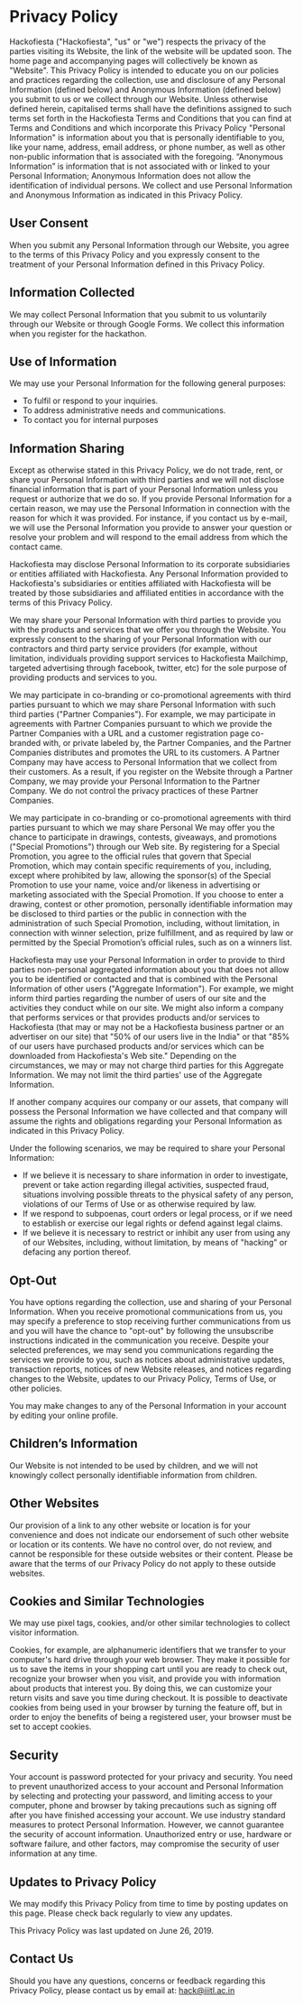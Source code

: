 # Privacy Policy

Hackofiesta ("Hackofiesta", "us" or "we") respects the privacy of the parties visiting its Website, the link of the website will be updated soon. The home page and accompanying pages will collectively be known as "Website". This Privacy Policy is intended to educate you on our policies and practices regarding the collection, use and disclosure of any Personal Information (defined below) and Anonymous Information (defined below) you submit to us or we collect through our Website. Unless otherwise defined herein, capitalised terms shall have the definitions assigned to such terms set forth in the Hackofiesta Terms and Conditions that you can find at Terms and Conditions and which incorporate this Privacy Policy "Personal Information" is information about you that is personally identifiable to you, like your name, address, email address, or phone number, as well as other non-public information that is associated with the foregoing. “Anonymous Information” is information that is not associated with or linked to your Personal Information; Anonymous Information does not allow the identification of individual persons. We collect and use Personal Information and Anonymous Information as indicated in this Privacy Policy.

## User Consent

When you submit any Personal Information through our Website, you agree to the terms of this Privacy Policy and you expressly consent to the treatment of your Personal Information defined in this Privacy Policy.

## Information Collected

We may collect Personal Information that you submit to us voluntarily through our Website or through Google Forms. We collect this information when you register for the hackathon. 

## Use of Information

We may use your Personal Information for the following general purposes:

- To fulfil or respond to your inquiries.
- To address administrative needs and communications.
- To contact you for internal purposes


## Information Sharing

Except as otherwise stated in this Privacy Policy, we do not trade, rent, or share your Personal Information with third parties and we will not disclose financial information that is part of your Personal Information unless you request or authorize that we do so. If you provide Personal Information for a certain reason, we may use the Personal Information in connection with the reason for which it was provided. For instance, if you contact us by e-mail, we will use the Personal Information you provide to answer your question or resolve your problem and will respond to the email address from which the contact came.

Hackofiesta may disclose Personal Information to its corporate subsidiaries or entities affiliated with Hackofiesta. Any Personal Information provided to Hackofiesta's subsidiaries or entities affiliated with Hackofiesta will be treated by those subsidiaries and affiliated entities in accordance with the terms of this Privacy Policy.

We may share your Personal Information with third parties to provide you with the products and services that we offer you through the Website. You expressly consent to the sharing of your Personal Information with our contractors and third party service providers (for example, without limitation, individuals providing support services to Hackofiesta Mailchimp, targeted advertising through facebook, twitter, etc) for the sole purpose of providing products and services to you.

We may participate in co-branding or co-promotional agreements with third parties pursuant to which we may share Personal Information with such third parties ("Partner Companies"). For example, we may participate in agreements with Partner Companies pursuant to which we provide the Partner Companies with a URL and a customer registration page co-branded with, or private labeled by, the Partner Companies, and the Partner Companies distributes and promotes the URL to its customers. A Partner Company may have access to Personal Information that we collect from their customers. As a result, if you register on the Website through a Partner Company, we may provide your Personal Information to the Partner Company. We do not control the privacy practices of these Partner Companies.

We may participate in co-branding or co-promotional agreements with third parties pursuant to which we may share Personal We may offer you the chance to participate in drawings, contests, giveaways, and promotions ("Special Promotions") through our Web site. By registering for a Special Promotion, you agree to the official rules that govern that Special Promotion, which may contain specific requirements of you, including, except where prohibited by law, allowing the sponsor(s) of the Special Promotion to use your name, voice and/or likeness in advertising or marketing associated with the Special Promotion. If you choose to enter a drawing, contest or other promotion, personally identifiable information may be disclosed to third parties or the public in connection with the administration of such Special Promotion, including, without limitation, in connection with winner selection, prize fulfillment, and as required by law or permitted by the Special Promotion’s official rules, such as on a winners list.

Hackofiesta may use your Personal Information in order to provide to third parties non-personal aggregated information about you that does not allow you to be identified or contacted and that is combined with the Personal Information of other users ("Aggregate Information"). For example, we might inform third parties regarding the number of users of our site and the activities they conduct while on our site. We might also inform a company that performs services or that provides products and/or services to Hackofiesta (that may or may not be a Hackofiesta business partner or an advertiser on our site) that "50% of our users live in the India" or that "85% of our users have purchased products and/or services which can be downloaded from Hackofiesta's Web site." Depending on the circumstances, we may or may not charge third parties for this Aggregate Information. We may not limit the third parties' use of the Aggregate Information.

If another company acquires our company or our assets, that company will possess the Personal Information we have collected and that company will assume the rights and obligations regarding your Personal Information as indicated in this Privacy Policy.

Under the following scenarios, we may be required to share your Personal Information:

- If we believe it is necessary to share information in order to investigate, prevent or take action regarding illegal activities, suspected fraud, situations involving possible threats to the physical safety of any person, violations of our Terms of Use or as otherwise required by law.
- If we respond to subpoenas, court orders or legal process, or if we need to establish or exercise our legal rights or defend against legal claims.
- If we believe it is necessary to restrict or inhibit any user from using any of our Websites, including, without limitation, by means of "hacking" or defacing any portion thereof.

## Opt-Out

You have options regarding the collection, use and sharing of your Personal Information. When you receive promotional communications from us, you may specify a preference to stop receiving further communications from us and you will have the chance to "opt-out" by following the unsubscribe instructions indicated in the communication you receive. Despite your selected preferences, we may send you communications regarding the services we provide to you, such as notices about administrative updates, transaction reports, notices of new Website releases, and notices regarding changes to the Website, updates to our Privacy Policy, Terms of Use, or other policies.

You may make changes to any of the Personal Information in your account by editing your online profile.

## Children’s Information

Our Website is not intended to be used by children, and we will not knowingly collect personally identifiable information from children.

## Other Websites

Our provision of a link to any other website or location is for your convenience and does not indicate our endorsement of such other website or location or its contents. We have no control over, do not review, and cannot be responsible for these outside websites or their content. Please be aware that the terms of our Privacy Policy do not apply to these outside websites.

## Cookies and Similar Technologies

We may use pixel tags, cookies, and/or other similar technologies to collect visitor information.

Cookies, for example, are alphanumeric identifiers that we transfer to your computer's hard drive through your web browser. They make it possible for us to save the items in your shopping cart until you are ready to check out, recognize your browser when you visit, and provide you with information about products that interest you. By doing this, we can customize your return visits and save you time during checkout. It is possible to deactivate cookies from being used in your browser by turning the feature off, but in order to enjoy the benefits of being a registered user, your browser must be set to accept cookies.

## Security

Your account is password protected for your privacy and security. You need to prevent unauthorized access to your account and Personal Information by selecting and protecting your password, and limiting access to your computer, phone and browser by taking precautions such as signing off after you have finished accessing your account. We use industry standard measures to protect Personal Information. However, we cannot guarantee the security of account information. Unauthorized entry or use, hardware or software failure, and other factors, may compromise the security of user information at any time.

## Updates to Privacy Policy

We may modify this Privacy Policy from time to time by posting updates on this page. Please check back regularly to view any updates.

This Privacy Policy was last updated on June 26, 2019.

## Contact Us
Should you have any questions, concerns or feedback regarding this Privacy Policy, please contact us by email at: [hack@iiitl.ac.in](mailto:hack@iiitl.ac.in)
